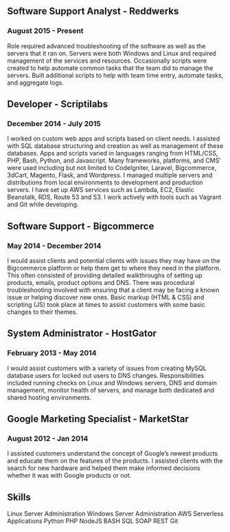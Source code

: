 ## Software Support Analyst - Reddwerks
### August 2015 - Present
Role required advanced troubleshooting of the software as well as the servers that it ran on.  Servers were both Windows and Linux and required management of the services and resources.  Occasionally scripts were created to help automate common tasks that the team did to manage the servers.  Built additional scripts to help with team time entry, automate tasks, and aggregate logs.


## Developer - Scriptilabs
### December 2014 - July 2015
I worked on custom web apps and scripts based on client needs.  I assisted with SQL database structuring and creation as well as management of these databases.  Apps and scripts varied in languages ranging from HTML/CSS, PHP, Bash, Python, and Javascript. Many frameworks, platforms, and CMS’ were used including but not limited to CodeIgniter, Laravel, Bigcommerce, 3dCart, Magento, Flask, and Wordpress.  I managed multiple servers and distributions from local environments to development and production servers.  I have set up AWS services such as Lambda, EC2, Elastic Beanstalk, RDS, Route 53 and S3. I work actively with tools such as Vagrant and Git while developing.


## Software Support - Bigcommerce
### May 2014 - December 2014
I would assist clients and potential clients with issues they may have on the Bigcommerce platform or help them get to where they need in the platform.  This often consisted of providing detailed walkthroughs of setting up products, emails, product options and DNS.  There was procedural troubleshooting involved with ensuring that a client may be facing a known issue or helping discover new ones.  Basic markup (HTML & CSS) and scripting (JS)  took  place at times to assist customers with some basic changes to their themes. 


## System Administrator - HostGator
### February 2013 - May 2014
I would assist customers with a variety of issues from creating MySQL database users for locked out users to DNS changes.  Responsibilities included running checks on Linux and Windows servers,  DNS and domain management,  monitor health of servers, and manage both dedicated and shared hosting environments.

## Google Marketing Specialist - MarketStar
### August 2012 - Jan 2014
I assisted customers understand the concept of Google’s newest products and educate them on the features of the products. I assisted clients with the search for new hardware and helped them make informed decisions whether it was with Google products or not.


## Skills
Linux Server Administration
Windows Server Administration
AWS
Serverless Applications
Python
PHP
NodeJS
BASH
SQL
SOAP 
REST
Git